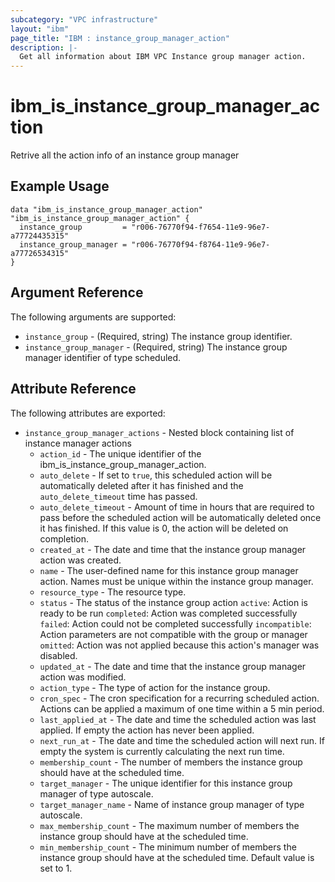 ```yaml
---
subcategory: "VPC infrastructure"
layout: "ibm"
page_title: "IBM : instance_group_manager_action"
description: |-
  Get all information about IBM VPC Instance group manager action.
---
```


# ibm\_is_instance_group_manager_action

Retrive all the action info of an instance group manager

## Example Usage

```hcl
data "ibm_is_instance_group_manager_action" "ibm_is_instance_group_manager_action" {
  instance_group         = "r006-76770f94-f7654-11e9-96e7-a77724435315"
  instance_group_manager = "r006-76770f94-f8764-11e9-96e7-a77726534315"
}
```

## Argument Reference

The following arguments are supported:

* `instance_group` - (Required, string) The instance group identifier.
* `instance_group_manager` - (Required, string) The instance group manager identifier of type scheduled.

## Attribute Reference

The following attributes are exported:

* `instance_group_manager_actions` - Nested block containing list of instance manager actions
    * `action_id` - The unique identifier of the ibm_is_instance_group_manager_action.
    * `auto_delete` - If set to `true`, this scheduled action will be automatically deleted after it has finished and the `auto_delete_timeout` time has passed.
    * `auto_delete_timeout` - Amount of time in hours that are required to pass before the scheduled action will be automatically deleted once it has finished. If this value is 0, the action will be deleted on completion.
    * `created_at` - The date and time that the instance group manager action was created.
    * `name` - The user-defined name for this instance group manager action. Names must be unique within the instance group manager.
    * `resource_type` - The resource type.
    * `status` - The status of the instance group action
        `active`: Action is ready to be run
        `completed`: Action was completed successfully
        `failed`: Action could not be completed successfully
        `incompatible`: Action parameters are not compatible with the group or manager
        `omitted`: Action was not applied because this action's manager was disabled.
    * `updated_at` - The date and time that the instance group manager action was modified.
    * `action_type` - The type of action for the instance group.
    * `cron_spec` - The cron specification for a recurring scheduled action. Actions can be applied a maximum of one time within a 5 min period.
    * `last_applied_at` - The date and time the scheduled action was last applied. If empty the action has never been applied.
    * `next_run_at` - The date and time the scheduled action will next run. If empty the system is currently calculating the next run time.
    * `membership_count` - The number of members the instance group should have at the scheduled time.
    * `target_manager` - The unique identifier for this instance group manager of type autoscale.
    * `target_manager_name` - Name of instance group manager of type autoscale.
    * `max_membership_count` - The maximum number of members the instance group should have at the scheduled time.
    * `min_membership_count` - The minimum number of members the instance group should have at the scheduled time. Default value is set to 1.
